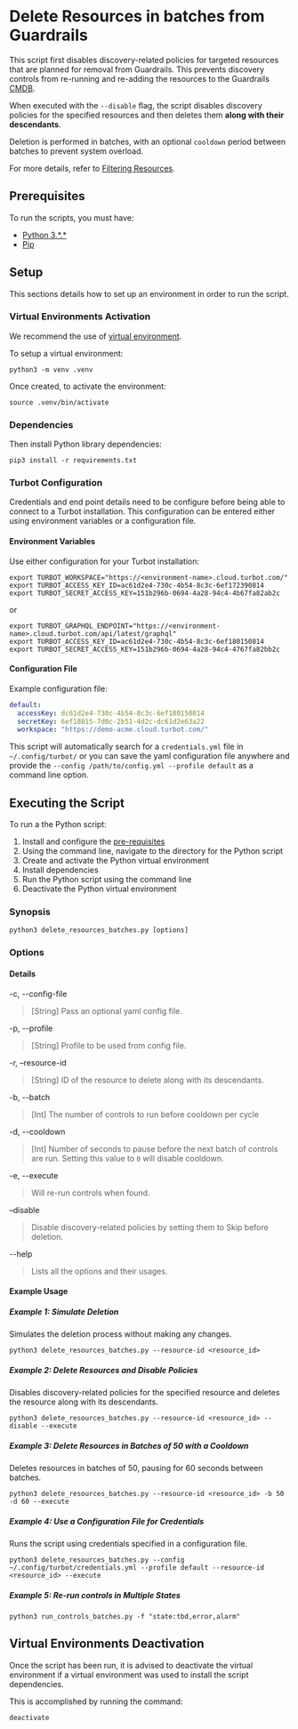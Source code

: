 # Delete Resources in batches from Guardrails

This script first disables discovery-related policies for targeted resources that are planned for removal from Guardrails. This prevents discovery controls from re-running and re-adding the resources to the Guardrails [CMDB](https://turbot.com/guardrails/docs/reference/glossary#cmdb).

When executed with the `--disable` flag, the script disables discovery policies for the specified resources and then deletes them **along with their descendants**.

Deletion is performed in batches, with an optional `cooldown` period between batches to prevent system overload.

For more details, refer to [Filtering Resources](https://turbot.com/guardrails/docs/reference/filter/resources).

## Prerequisites

To run the scripts, you must have:

- [Python 3.\*.\*](https://www.python.org/downloads/)
- [Pip](https://pip.pypa.io/en/stable/installing/)

## Setup

This sections details how to set up an environment in order to run the script.

### Virtual Environments Activation

We recommend the use of [virtual environment](https://docs.python.org/3/library/venv.html).

To setup a virtual environment:

```shell
python3 -m venv .venv
```

Once created, to activate the environment:

```shell
source .venv/bin/activate
```

### Dependencies

Then install Python library dependencies:

```shell
pip3 install -r requirements.txt
```

### Turbot Configuration

Credentials and end point details need to be configure before being able to connect to a Turbot installation.
This configuration can be entered either using environment variables or a configuration file.

#### Environment Variables

Use either configuration for your Turbot installation:

```shell
export TURBOT_WORKSPACE="https://<environment-name>.cloud.turbot.com/"
export TURBOT_ACCESS_KEY_ID=ac61d2e4-730c-4b54-8c3c-6ef172390814
export TURBOT_SECRET_ACCESS_KEY=151b296b-0694-4a28-94c4-4b67fa82ab2c
```

or

```shell
export TURBOT_GRAPHQL_ENDPOINT="https://<environment-name>.cloud.turbot.com/api/latest/graphql"
export TURBOT_ACCESS_KEY_ID=ac61d2e4-730c-4b54-8c3c-6ef180150814
export TURBOT_SECRET_ACCESS_KEY=151b296b-0694-4a28-94c4-4767fa82bb2c
```

#### Configuration File

Example configuration file:

```yaml
default:
  accessKey: dc61d2e4-730c-4b54-8c3c-6ef180150814
  secretKey: 6ef18015-7d0c-2b51-4d2c-dc61d2e63a22
  workspace: "https://demo-acme.cloud.turbot.com/"
```

This script will automatically search for a `credentials.yml` file in `~/.config/turbot/` or you can save the yaml configuration file anywhere and provide the `--config /path/to/config.yml --profile default` as a command line option.

## Executing the Script

To run a the Python script:

1. Install and configure the [pre-requisites](#Prerequisites)
1. Using the command line, navigate to the directory for the Python script
1. Create and activate the Python virtual environment
1. Install dependencies
1. Run the Python script using the command line
1. Deactivate the Python virtual environment

### Synopsis

```shell
python3 delete_resources_batches.py [options]
```

### Options

#### Details

-c, --config-file

> [String] Pass an optional yaml config file.

-p, --profile

> [String] Profile to be used from config file.

-r, –resource-id

> [String] ID of the resource to delete along with its descendants.

-b, --batch

> [Int] The number of controls to run before cooldown per cycle

-d, --cooldown

> [Int] Number of seconds to pause before the next batch of controls are run. Setting this value to `0` will disable cooldown.

-e, --execute

> Will re-run controls when found.

–disable

> Disable discovery-related policies by setting them to Skip before deletion.

--help

> Lists all the options and their usages.

#### Example Usage

##### Example 1: Simulate Deletion

Simulates the deletion process without making any changes.

```shell
python3 delete_resources_batches.py --resource-id <resource_id>
```

##### Example 2: Delete Resources and Disable Policies

Disables discovery-related policies for the specified resource and deletes the resource along with its descendants.

```shell
python3 delete_resources_batches.py --resource-id <resource_id> --disable --execute
```

##### Example 3: Delete Resources in Batches of 50 with a Cooldown

Deletes resources in batches of 50, pausing for 60 seconds between batches.

```shell
python3 delete_resources_batches.py --resource-id <resource_id> -b 50 -d 60 --execute
```

##### Example 4: Use a Configuration File for Credentials

Runs the script using credentials specified in a configuration file.

```shell
python3 delete_resources_batches.py --config ~/.config/turbot/credentials.yml --profile default --resource-id <resource_id> --execute
```

##### Example 5: Re-run controls in Multiple States

```shell
python3 run_controls_batches.py -f "state:tbd,error,alarm"
```

## Virtual Environments Deactivation

Once the script has been run, it is advised to deactivate the virtual environment if a virtual environment was used
to install the script dependencies.

This is accomplished by running the command:

```shell
deactivate
```
